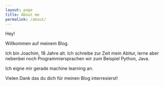 ```yaml
---
layout: page
title: About me
permalink: /about/
---
```


Hey!

Willkommen auf meinem Blog.

Ich bin Joachim, 18 Jahre alt. Ich schreibe zur Zeit mein Abitur, lerne aber nebenbei noch Programmiersprachen wir zum Beispiel Python, Java.

Ich eigne mir gerade machine learning an.

Vielen Dank das du dich für meinen Blog interresierst!
